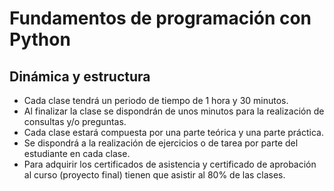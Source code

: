 # Fundamentos de programación con Python

Dinámica y estructura
---

- Cada clase tendrá un periodo de tiempo de 1 hora y 30 minutos.
- Al finalizar la clase se dispondrán de unos minutos para la realización de consultas y/o preguntas.
- Cada clase estará compuesta por una parte teórica y una parte práctica.
- Se dispondrá a la realización de ejercicios o de tarea por parte del estudiante en cada clase.
- Para adquirir los certificados de asistencia y certificado de aprobación al curso (proyecto final) tienen que asistir al 80% de las clases.

